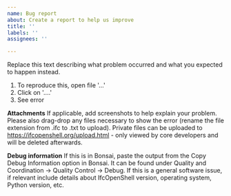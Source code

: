 ```yaml
---
name: Bug report
about: Create a report to help us improve
title: ''
labels: ''
assignees: ''

---
```


Replace this text describing what problem occurred and what you expected to happen instead.

1. To reproduce this, open file '...'
2. Click on '....'
3. See error

**Attachments**
If applicable, add screenshots to help explain your problem. Please also drag-drop any files necessary to show the error (rename the file extension from .ifc to .txt to upload). Private files can be uploaded to https://ifcopenshell.org/upload.html - only viewed by core developers and will be deleted afterwards.

**Debug information**
If this is in Bonsai, paste the output from the Copy Debug Information option in Bonsai. It can be found under Quality and Coordination -> Quality Control -> Debug. If this is a general software issue, if relevant include details about IfcOpenShell version, operating system, Python version, etc.
